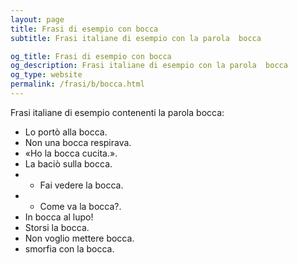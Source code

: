 ```yaml
---
layout: page
title: Frasi di esempio con bocca 
subtitle: Frasi italiane di esempio con la parola  bocca

og_title: Frasi di esempio con bocca 
og_description: Frasi italiane di esempio con la parola  bocca
og_type: website
permalink: /frasi/b/bocca.html
---
```


Frasi italiane di esempio contenenti la parola bocca:


- Lo portò alla bocca.
- Non una bocca respirava.
- «Ho la bocca cucita.».
- La baciò sulla bocca.
- - Fai vedere la bocca.
- - Come va la bocca?.
- In bocca al lupo!
- Storsi la bocca.
- Non voglio mettere bocca.
- smorfia con la bocca.
